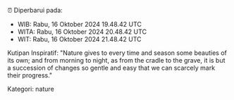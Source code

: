 ⏰ Diperbarui pada:
- WIB: Rabu, 16 Oktober 2024 19.48.42 UTC
- WITA: Rabu, 16 Oktober 2024 20.48.42 UTC
- WIT: Rabu, 16 Oktober 2024 21.48.42 UTC

Kutipan Inspiratif:
"Nature gives to every time and season some beauties of its own; and from morning to night, as from the cradle to the grave, it is but a succession of changes so gentle and easy that we can scarcely mark their progress."


Kategori: nature

